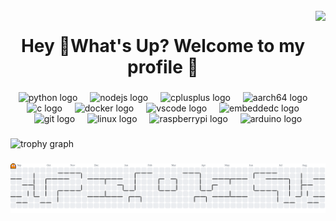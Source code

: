<br clear="both">

<img align="right" height="92" src="https://media.giphy.com/media/v1.Y2lkPWVjZjA1ZTQ3bmVycXNldTc5OXlnZHozbHJxMjV3MDZtNXh6N3prZnN4eHMya2ptZCZlcD12MV9naWZzX3JlbGF0ZWQmY3Q9Zw/78XCFBGOlS6keY1Bil/giphy.gif"  />

###

<h1 align="center">Hey 👋What's Up? Welcome to my profile 🤖</h1>

###

<div align="center">
  <img src="https://skillicons.dev/icons?i=py" height="60" alt="python logo"  />
  <img width="12" />
  <img src="https://cdn.jsdelivr.net/gh/devicons/devicon/icons/nodejs/nodejs-original.svg" height="60" alt="nodejs logo"  />
  <img width="12" />
  <img src="https://cdn.jsdelivr.net/gh/devicons/devicon/icons/cplusplus/cplusplus-original.svg" height="60" alt="cplusplus logo"  />
  <img width="12" />
  <img src="https://cdn.jsdelivr.net/gh/devicons/devicon/icons/aarch64/aarch64-original.svg" height="60" alt="aarch64 logo"  />
  <img width="12" />
  <img src="https://cdn.jsdelivr.net/gh/devicons/devicon/icons/c/c-original.svg" height="60" alt="c logo"  />
  <img width="12" />
  <img src="https://cdn.jsdelivr.net/gh/devicons/devicon/icons/docker/docker-original.svg" height="60" alt="docker logo"  />
  <img width="12" />
  <img src="https://cdn.jsdelivr.net/gh/devicons/devicon/icons/vscode/vscode-original.svg" height="60" alt="vscode logo"  />
  <img width="12" />
  <img src="https://cdn.jsdelivr.net/gh/devicons/devicon/icons/embeddedc/embeddedc-original.svg" height="60" alt="embeddedc logo"  />
  <img width="12" />
  <img src="https://cdn.jsdelivr.net/gh/devicons/devicon/icons/git/git-original.svg" height="60" alt="git logo"  />
  <img width="12" />
  <img src="https://cdn.jsdelivr.net/gh/devicons/devicon/icons/linux/linux-original.svg" height="60" alt="linux logo"  />
  <img width="12" />
  <img src="https://cdn.jsdelivr.net/gh/devicons/devicon/icons/raspberrypi/raspberrypi-original.svg" height="60" alt="raspberrypi logo"  />
  <img width="12" />
  <img src="https://cdn.jsdelivr.net/gh/devicons/devicon/icons/arduino/arduino-original.svg" height="60" alt="arduino logo"  />
</div>

###

<div align="left">
  <img src="https://github-profile-trophy.vercel.app?username=MedAmineDALAA&theme=dracula&column=-1&row=1&margin-w=8&margin-h=8&no-bg=false&no-frame=false&order=4" height="150" alt="trophy graph"  />
</div>

###

<picture>
  <source media="(prefers-color-scheme: dark)" srcset="https://raw.githubusercontent.com/MedAmineDALAA/MedAmineDALAA/output/pacman-contribution-graph-dark.svg">
  <source media="(prefers-color-scheme: light)" srcset="https://raw.githubusercontent.com/MedAmineDALAA/MedAmineDALAA/output/pacman-contribution-graph.svg">
  <img alt="pacman contribution graph" src="https://raw.githubusercontent.com/MedAmineDALAA/MedAmineDALAA/output/pacman-contribution-graph.svg">
</picture>

###
